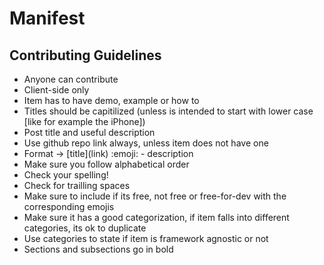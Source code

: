 # Manifest

## Contributing Guidelines

+ Anyone can contribute
+ Client-side only
+ Item has to have demo, example or how to
+ Titles should be capitilized (unless is intended to start with lower case [like for example the iPhone])
+ Post title and useful description
+ Use github repo link always, unless item does not have one
+ Format -> \[title\]\(link\) :emoji: - description
+ Make sure you follow alphabetical order
+ Check your spelling!
+ Check for trailling spaces
+ Make sure to include if its free, not free or free-for-dev with the corresponding emojis
+ Make sure it has a good categorization, if item falls into different categories, its ok to duplicate
+ Use categories to state if item is framework agnostic or not
+ Sections and subsections go in bold
